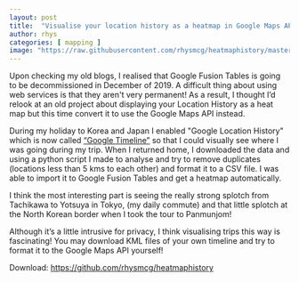 ```yaml
---
layout: post
title:  "Visualise your location history as a heatmap in Google Maps API!"
author: rhys
categories: [ mapping ]
image: "https://raw.githubusercontent.com/rhysmcg/heatmaphistory/master/google%20Maps%20Test.png"
---
```

Upon checking my old blogs, I realised that Google Fusion Tables is going to be decommissioned in December of 2019. A difficult thing about using web services is that they aren't very permanent! As  a result, I thought I’d relook at an old project about displaying your Location History as a heat map but this time convert it to use the Google Maps API instead.

During my holiday to Korea and Japan I enabled "Google Location History" which is now called [“Google Timeline”](https://www.google.com/maps/timeline) so that I could visually see where I was going during my trip. When I returned home, I downloaded the data and using a python script I made to analyse and try to remove duplicates (locations less than 5 kms to each other) and format it to a CSV file. I was able to import it to Google Fusion Tables and get a heatmap automatically. 

I think the most interesting part is seeing the really strong splotch from Tachikawa to Yotsuya in Tokyo, (my daily commute) and that little splotch at the North Korean border when I took the tour to Panmunjom!

Although it’s a little intrusive for privacy, I think visualising trips this way is fascinating! You may download KML files of your own timeline and try to format it to the Google Maps API yourself!

Download: <a href="https://github.com/rhysmcg/heatmaphistory">https://github.com/rhysmcg/heatmaphistory</a>